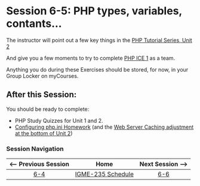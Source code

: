 # Session 6-5: PHP types, variables, contants...

The instructor will point out a few key things in the [PHP Tutorial Series, Unit 2](https://github.com/tonethar/IGME-235-Shared/blob/master/tutorial/php-2.md)

And give you a few moments to try to complete [PHP ICE 1](https://github.com/tonethar/IGME-235-Shared/blob/master/tutorial/php-ex-1.md) as a team.

Anything you do during these Exercises should be stored, for now, in your Group Locker on myCourses.

## After this Session:

You should be ready to complete: 
  - PHP Study Quizzes for Unit 1 and 2.
  - [Configuring php.ini Homework](https://github.com/tonethar/IGME-235-Shared/blob/master/tutorial/HW-php-ini.md) (and the [Web Server Caching adjustment at the bottom of Unit 2](https://github.com/tonethar/IGME-235-Shared/blob/master/tutorial/php-2.md#section9))

### Session Navigation

| <-- Previous Session |               Home                  | Next Session --> |
|:--------------------:|:-----------------------------------:|:----------------:|
|  [6-4](6-4.md)       | [IGME-235 Schedule](../schedule.md) |   [6-6](6-6.md)  |
